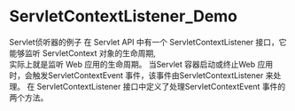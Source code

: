 ServletContextListener_Demo
===========================

Servlet侦听器的例子
在 Servlet API 中有一个 ServletContextListener 接口，它能够监听 ServletContext 对象的生命周期,<br>
实际上就是监听 Web 应用的生命周期。
当Servlet 容器启动或终止Web 应用时，会触发ServletContextEvent 事件，该事件由ServletContextListener 来处理。
在 ServletContextListener 接口中定义了处理ServletContextEvent 事件的两个方法。
